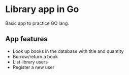# Library app in Go

Basic app to practice GO lang. 
## App features
- Look up books in the database with title and quantity
- Borrow/return a book
- List library users
- Register a new user
